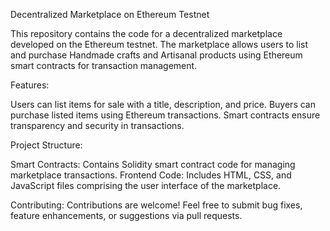 
Decentralized Marketplace on Ethereum Testnet

This repository contains the code for a decentralized marketplace developed on the Ethereum testnet. The marketplace allows users to list and purchase Handmade crafts and Artisanal products using Ethereum smart contracts for transaction management.

Features:

Users can list items for sale with a title, description, and price.
Buyers can purchase listed items using Ethereum transactions.
Smart contracts ensure transparency and security in transactions.

Project Structure:

Smart Contracts: Contains Solidity smart contract code for managing marketplace transactions.
Frontend Code: Includes HTML, CSS, and JavaScript files comprising the user interface of the marketplace.

Contributing:
Contributions are welcome! Feel free to submit bug fixes, feature enhancements, or suggestions via pull requests.

